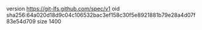 version https://git-lfs.github.com/spec/v1
oid sha256:64a020d18d9c04c106532bac3ef158c30f5e8921881b79e28a4d07f83e54d709
size 1400
